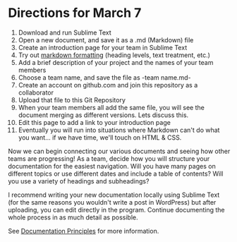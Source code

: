 
# Directions for March 7 
1. Download and run Sublime Text
3. Open a new document, and save it as a .md (Markdown) file
6. Create an introduction page for your team in Sublime Text
7. Try out [markdown formatting](https://www.markdownguide.org/cheat-sheet/) (heading levels, text treatment, etc.)
9. Add a brief description of your project and the names of your team members
10. Choose a team name, and save the file as -team name.md-
11. Create an account on github.com and join this repository as a collaborator
12. Upload that file to this Git Repository
13. When your team members all add the same file, you will see the document merging as different versions. Lets discuss this.
14. Edit this page to add a link to your introduction page
15. Eventually you will run into situations where Markdown can't do what you want... if we have time, we'll touch on HTML & CSS.
  
Now we can begin connecting our various documents and seeing how other teams are progressing! As a team, decide how you will structure your documentation for the easiest navigation. Will you have many pages on different topics or use different dates and include a table of contents? Will you use a variety of headings and subheadings? 

I recommend writing your new documentation locally using Sublime Text (for the same reasons you wouldn't write a post in WordPress) but after uploading, you can edit directly in the program. Continue documenting the whole process in as much detail as possible. 

See [Documentation Principles](documentation.md) for more information. 
